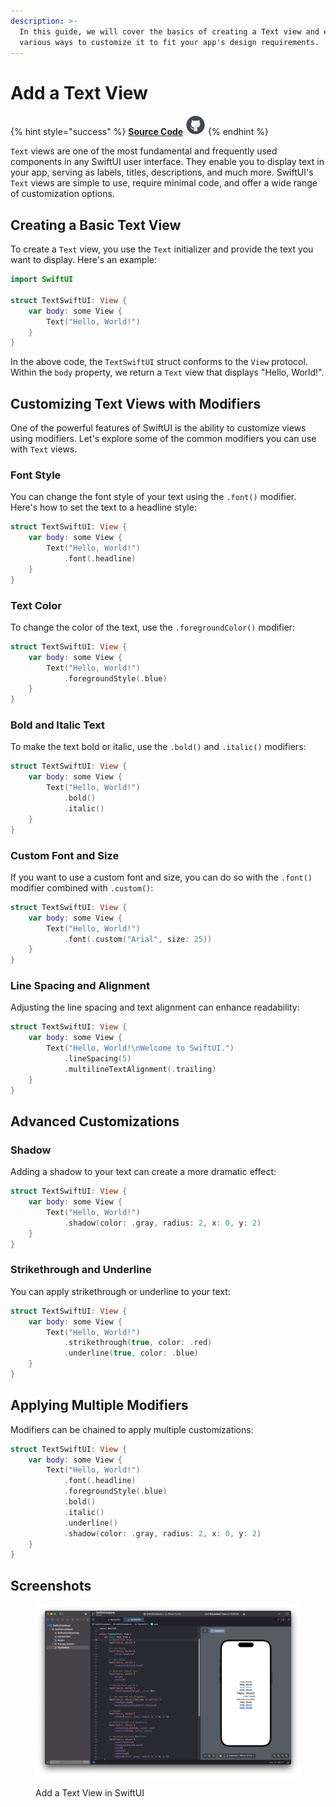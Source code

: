 ```yaml
---
description: >-
  In this guide, we will cover the basics of creating a Text view and explore
  various ways to customize it to fit your app's design requirements.
---
```


# Add a Text View

{% hint style="success" %}
[**Source Code**](../../../src/SwiftUICookbook/SwiftUICookbook/TextSwiftUI.swift) <img src="../../.gitbook/assets/github-logo-icon.svg" alt="" data-size="original">
{% endhint %}

`Text` views are one of the most fundamental and frequently used components in any SwiftUI user interface. They enable you to display text in your app, serving as labels, titles, descriptions, and much more. SwiftUI's `Text` views are simple to use, require minimal code, and offer a wide range of customization options.

## Creating a Basic Text View

To create a `Text` view, you use the `Text` initializer and provide the text you want to display. Here's an example:

```swift
import SwiftUI

struct TextSwiftUI: View {
    var body: some View {
        Text("Hello, World!")
    }
}
```

In the above code, the `TextSwiftUI` struct conforms to the `View` protocol. Within the `body` property, we return a `Text` view that displays "Hello, World!".

## Customizing Text Views with Modifiers

One of the powerful features of SwiftUI is the ability to customize views using modifiers. Let's explore some of the common modifiers you can use with `Text` views.

### Font Style

You can change the font style of your text using the `.font()` modifier. Here's how to set the text to a headline style:

```swift
struct TextSwiftUI: View {
    var body: some View {
        Text("Hello, World!")
            .font(.headline)
    }
}
```

### Text Color

To change the color of the text, use the `.foregroundColor()` modifier:

```swift
struct TextSwiftUI: View {
    var body: some View {
        Text("Hello, World!")
            .foregroundStyle(.blue)
    }
}
```

### Bold and Italic Text

To make the text bold or italic, use the `.bold()` and `.italic()` modifiers:

```swift
struct TextSwiftUI: View {
    var body: some View {
        Text("Hello, World!")
            .bold()
            .italic()
    }
}
```

### Custom Font and Size

If you want to use a custom font and size, you can do so with the `.font()` modifier combined with `.custom()`:

```swift
struct TextSwiftUI: View {
    var body: some View {
        Text("Hello, World!")
            .font(.custom("Arial", size: 25))
    }
}
```

### Line Spacing and Alignment

Adjusting the line spacing and text alignment can enhance readability:

```swift
struct TextSwiftUI: View {
    var body: some View {
        Text("Hello, World!\nWelcome to SwiftUI.")
            .lineSpacing(5)
            .multilineTextAlignment(.trailing)
    }
}
```

## Advanced Customizations

### Shadow

Adding a shadow to your text can create a more dramatic effect:

```swift
struct TextSwiftUI: View {
    var body: some View {
        Text("Hello, World!")
            .shadow(color: .gray, radius: 2, x: 0, y: 2)
    }
}
```

### Strikethrough and Underline

You can apply strikethrough or underline to your text:

```swift
struct TextSwiftUI: View {
    var body: some View {
        Text("Hello, World!")
            .strikethrough(true, color: .red)
            .underline(true, color: .blue)
    }
}
```

## Applying Multiple Modifiers

Modifiers can be chained to apply multiple customizations:

```swift
struct TextSwiftUI: View {
    var body: some View {
        Text("Hello, World!")
            .font(.headline)
            .foregroundStyle(.blue)
            .bold()
            .italic()
            .underline()
            .shadow(color: .gray, radius: 2, x: 0, y: 2)
    }
}
```

## Screenshots

<figure><img src="../../.gitbook/assets/TextSwiftUI.png" alt=""><figcaption><p>Add a Text View in SwiftUI</p></figcaption></figure>
